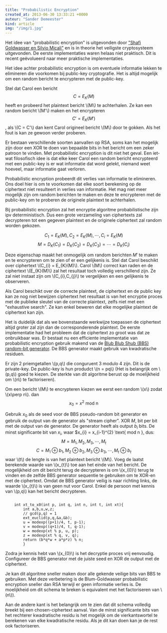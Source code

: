 ```yaml
---
title: "Probabilistic Encryption"
created_at: 2013-06-30 13:33:21 +0000
auteur: "Sander Demeester"
kind: article
img: "/img/1.jpg"
---
```


Het idee van "probabilistic encryption" is uitgevonden door ["Shafi Goldwasser en Silvio Micali"](http://people.csail.mit.edu/joanne/shafi-pubs.html) en is in theorie het veiligste cryptosysteem uitgevonden. De eerste implementaties waren helaas niet praktisch. Dit is recent geëvolueerd naar meer praktische implementaties.

Het idee achter probabilistic encryption is om eventuele informatie lekken te elimineren die voorkomen bij public-key cryptografie. Het is altijd mogelijk om een random bericht te encrypteren met de public-key.

Stel dat Carol een bericht <notextile>$$C = E_{K}(M)$$</notextile> heeft en probeerd het plaintext bericht \\(M\\) te achterhalen. Ze kan een random bericht \\(M'\\) maken en het encrypteren <notextile>$$C' = E_{K}(M')$$</notextile>, als \\(C = C'\\) dan kent Carol origineel bericht \\(M\\) door te gokken. Als het fout is kan ze gewoon verder proberen.

Er bestaan verschillende soorten aanvallen op RSA, soms kan het mogelijk zijn door een XOR te doen van bepaalde bits in het bericht om een zeker patroon te vinden. Met probabilistic encryption is dit niet het geval. Een iet-wat filosofisch idee is dat elke keer Carol een random bericht encrypteerd met een public-key is er wat informatie dat word gelekt, niemand weet hoeveel, maar informatie gaat verloren. 

Probabilistic encryption probeerdt dit verlies van informatie te elimineren. Ons doel hier is om te voorkomen dat elke soort berekening op de ciphertext niet resulteert in verlies van informatie. Het mag niet meer mogelijk zijn om random berichten te maken en deze te encrypteren met de public-key om te proberen de originele plaintext te achterhalen.

Bij probabilistic encryption zal het encryptie algoritme probabilistische zijn ipv deterministisch. Dus een grote verzameling van ciphertexts zal decrypteren tot een gegeven plaintext en de originele ciphertext zal random worden gekozen.

<notextfile>$$
C_{1} = E_{K}(M), C_{2} = E_{K}(M),\cdots, C_{i} = E_{K}(M)
$$<notextile>
<notextile>$$
M = D_{K}(C_{1}) = D_{K}(C_{2}) = D_{K}(C_{3}) = \cdots = D_{K}(C_{i})
$$</notextile>

Deze eigenschap maakt het onmogelijk om random berichten <notextile>$M'$</notextile> te maken en te encrypteren om te zien of er een gelijkenis is.
Stel dat Carol beschikt over ciphertext \\(C_{i} = E_{K}(M)\\). Carol \\(M\\) correct kan raden en de ciphertext \\(E_{K}(M)\\) zal het resultaat toch volledig verschillend zijn. Ze zal niet instaat zijn om \\(C_{i},C_{j}\\) te vergelijken en een gelijkenis te observeren.

Als Carol beschikt over de correcte plaintext, de ciphertext en de public key kan ze nog niet bewijzen ciphertext het resultaat is van het encryptie proces met de publieke sleutel van de correcte plaintext, zelfs niet met een "exhaustive search". Ze kan enkel beweren dat elke mogelijke plaintext de ciphertext kan zijn.

Het is duidelijk dat als we bovenstaande werkwijze toepassen de ciphertext altijd groter zal zijn dan de corresponderende plaintext. De eerste implementatie had het probleem dat de ciphertext zo groot was dat ze onbruikbaar was. Er bestaat nu een efficiente implementatie van probabilistic encryption gebruik makend van de [Blub Blub Shub (BBS) random-bit generator](https://dl.acm.org/citation.cfm?id=19501). De BBS generator maakt gebruik van kwadratische residuen.

Er zijn 2 priemgetallen \\(p,q\\) die conguruent 3 modulo 4 zijn. Dit is de private-key. De public-key is hun produdct \\(n = pq\\) (Het is belangrijk om \\(p,q\\) goed te kiezen. De sterkte van dit algoritme berust op de moelijkheid om \\(n\\) te factoriseren).

Om een bericht \\(M\\) te encrypteren kiezen we eerst een random \\(x\\) zodat \\(x\perp n\\).
dan
<notextile>
$$
x_{0} = x^{2} \text{ mod n }
$$
</notextile>

Gebruik <notextile>$x_{0}$</notextile> als de seed voor de BBS pseudo-random bit generator en gebruik de output van de generator als "stream cipher".
XOR <notextile>$M$</notextile>, bit per bit met de output van de generator. De generator heeft als output <notextile>$b_{i}$</notextile> bits. De minst significante bit van <notextile>$x_{i}$</notextile>, waar <notextile>$x_{i} = x_{i-1}^{2} \text{ mod n }, dus:
<notextile>
$$
M = M_{1}, M_{2}, M_{3},\cdots,M_{t}
$$
$$
C = M_{1} \oplus b_{1}, M_{2} \oplus b_{2}, M_{3} \oplus b_{3},\cdots,M_{t} \oplus b_{t}
$$
</notextile>
waar \\(t\\) de lengte is van het plaintext bericht \\(M\\).
Voeg de laatst berekende waarde van \\(x_{t}\\) toe aan het einde van het bericht.
De mogelijkheid om dit bericht terug de decrypteren is om \\(x_{0}\\) terug te vinden en de zelfde BBS generator sequentie te gebruiken om te XOR-en met de ciphertext. Omdat de BBS generator veilig is naar richting links, de waarde \\(x_{t}\\) is van geen nut voor Carol. Enkel de persoon met kennis van \\(p,q\\) kan het bericht decrypteren.

<code>
	int xt_to_x0(int p, int q, int n, int t, int xt){
	    int a,b,u,w,z;
	    // gcd(p,q) = 1
	    ext_euclid(p,q,&a,&b);
	    u = modexp((p+1)/4, t, p-1);
	    v = modexp((q+1)/4, t, q-1);
	    w = modexp(xt % p, u, p);
	    z = modexp(xt % q, v, q);
	    return (b*q*w + a*p*z) % n;
	    }	   
</code>

Zodra je kennis hebt van \\(x_{0}\\) is het decryptie proces vrij eenvoudig. Configureer de BBS generator met de juiste seed en XOR de output met de ciphertext.

Je kan dit algoritme sneller maken door alle gekende veilige bits van BBS te gebruiken. Met deze verbetering is de Blum-Goldwasser probabilistic encryption sneller dan RSA terwijl er geen informatie verlies is. De moelijkheid om dit schema te breken is equivalent met het factoriseren van \\(n\\)).

Aan de andere kant is het belangrijk om te zien dat dit schema volledig breekt bij een chosen-ciphertext aanval. Van de minst significante bits van het rechterer kwadratische residu is het mogelijk om de vierkantswortel te berekenen van elke kwadratische residu. Als je dit kan doen kan je de rest ook factoriseren.